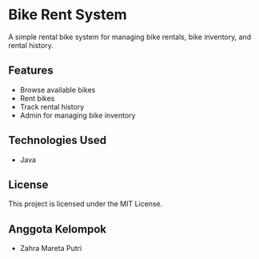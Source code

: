 # Bike Rent System

A simple rental bike system for managing bike rentals, bike inventory, and rental history.

## Features

- Browse available bikes
- Rent bikes
- Track rental history
- Admin for managing bike inventory

## Technologies Used

- Java

## License

This project is licensed under the MIT License.

## Anggota Kelompok
- Zahra Mareta Putri
